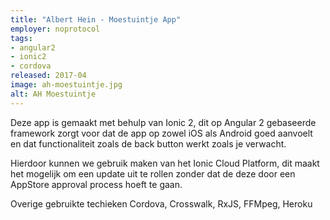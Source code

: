 ```yaml
---
title: "Albert Hein - Moestuintje App"
employer: noprotocol
tags:
- angular2
- ionic2
- cordova
released: 2017-04
image: ah-moestuintje.jpg
alt: AH Moestuintje
---
```


Deze app is gemaakt met behulp van Ionic 2, dit op Angular 2 gebaseerde framework zorgt voor dat de app op zowel iOS als Android goed aanvoelt en dat functionaliteit zoals de back button werkt zoals je verwacht.

Hierdoor kunnen we gebruik maken van het Ionic Cloud Platform, dit maakt het mogelijk om een update uit te rollen zonder dat de deze door een AppStore approval process hoeft te gaan.

Overige gebruikte techieken Cordova, Crosswalk, RxJS, FFMpeg, Heroku